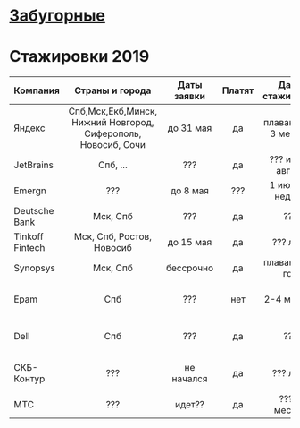 # [Забугорные](https://github.com/christine-hu/summer-2019-internships)
# Стажировки 2019
| Компания        | Страны и города                                               | Даты заявки | Платят | Даты стажировки     | Языки и технологии       | Link                                                                              | Рейтинг |
| :---            | :---:                                                         | :---:       | :--:   | :---:               | :---                     | :---                                                                              | :---:   |
| Яндекс          | Спб,Мск,Екб,Минск, Нижний Новгород, Сиферополь, Новосиб, Сочи | до 31 мая   | да     | плавающие, 3 месяца | Много всего              | [тык](https://www.yandex.ru/yaintern/)                                            | ★★★★★   |
| JetBrains       | Спб, ...                                                      | ???         | да     | ??? июль, август    | ???                      | ???                                                                               | ★★★★★   |
| Emergn          | ???                                                           | до 8 мая    | ???    | 1 июля, 3 недели    | Java, JS, Spring, TS     | [тык](https://www.emergn.com/summer-practice/)                                    | ???     |
| Deutsche Bank   | Мск, Спб                                                      | ???         | да     | ???                 | ???                      | [тык](https://dbtc-career.ru/internship/)                                         | ★★★★☆   |
| Tinkoff Fintech | Мск, Спб, Ростов, Новосиб                                     | до 15 мая   | да     | ???    лето         | Много всего              | [тык](https://fintech.tinkoff.ru/internships/about)                               | ★★★☆☆   |
| Synopsys        | Мск, Спб                                                      | бессрочно   | да     | плавающие, год      | C++ compilers            | [тык](https://www.synopsys.com/company/synopsys-careers/Internships.html)         | ★★☆☆☆   |
| Epam            | Спб                                                           | ???         | нет    | 2-4 месяца          | Python, devops, testing  | [тык](https://www.epam-group.ru/careers/trainings/training-listings/training.241) | ★☆☆☆☆   |
| Dell            | Спб                                                           | ???         | да     | ???                 | Python, Java, C++, OS    | [тык](https://jobs.dell.com/job/st-petersburg/undergraduate-intern/375/10629814)  | ★☆☆☆☆   |
| СКБ-Контур      | ???                                                           | не начался  | да     | ??? лето            | Java, UX, C++, C#, Front | [тык](https://kontur.ru/education/programs/intern)                                | ???     |
| МТС             | ???                                                           | идет??      | да     | ??? 3 месяца        | Много всего              | [тык](https://intern.it-mts-job.ru)                                               | ???     |
